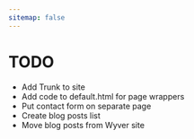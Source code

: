 ```yaml
---
sitemap: false
---
```


# TODO

- Add Trunk to site
- Add code to default.html for page wrappers
- Put contact form on separate page
- Create blog posts list
- Move blog posts from Wyver site
